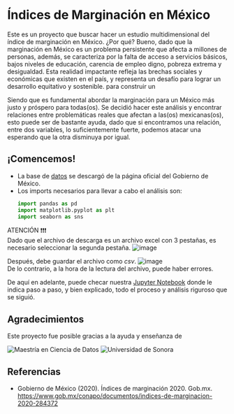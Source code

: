 #  Índices de Marginación en México

Este es un proyecto que buscar hacer un estudio multidimensional del índice de marginación en México. ¿Por qué? Bueno, dado que la marginación en México es un problema persistente que afecta a millones de personas, además, se caracteriza por la falta de acceso a servicios básicos, bajos niveles de educación, carencia de empleo digno, pobreza extrema y desigualdad. Esta realidad impactante refleja las brechas sociales y económicas que existen en el país, y representa un desafío para lograr un desarrollo equitativo y sostenible.  para construir un 

Siendo que es fundamental abordar la marginación para un México más justo y próspero para todas(os). Se decidió hacer este análisis y encontrar relaciones entre problemáticas reales que afectan a las(os) mexicanas(os), esto puede ser de bastante ayuda, dado que si encontramos una relación, entre dos variables, lo suficientemente fuerte, podemos atacar una esperando que la otra disminuya por igual.

## ¡Comencemos!
- La base de [datos](https://www.gob.mx/conapo/documentos/indices-de-marginacion-2020-284372) se descargó de la página oficial del Gobierno de México.
- Los imports necesarios para llevar a cabo el análisis son:
  ```python 
  import pandas as pd
  import matplotlib.pyplot as plt
  import seaborn as sns
  ``` 

  
ATENCIÓN :heavy_exclamation_mark::heavy_exclamation_mark::heavy_exclamation_mark: \
Dado que el archivo de descarga es un archivo excel con 3 pestañas, es necesario seleccionar la segunda pestaña.
![image](https://github.com/anmerino-pnd/CONAPO-marginacion/assets/30573365/4e63a1ac-7d15-4ae5-ba53-0328678ca8b1)

Después, debe guardar el archivo como *csv*.
![image](https://github.com/anmerino-pnd/CONAPO-marginacion/assets/30573365/4e3204eb-88d9-46ca-97ff-367ae706a785) \
De lo contrario, a la hora de la lectura del archivo, puede haber errores.

De aquí en adelante, puede checar nuestra [Jupyter Notebook](https://github.com/anmerino-pnd/CONAPO-marginacion/blob/main/IMM_2020.ipynb) donde le indica paso a paso, y bien explicado, todo el proceso y análisis riguroso que se siguió.

## Agradecimientos
Este proyecto fue posible gracias a la ayuda y enseñanza de

![Maestría en Ciencia de Datos](https://mcd.unison.mx/wp-content/themes/awaken/img/logo_mcd.png "Maestría en Ciencia de Datos")
</a> </a>
![Universidad de Sonora](https://mcd.unison.mx/wp-content/themes/awaken/img/logo.png "Universidad de Sonora")

  

## Referencias
* Gobierno de México (2020). Índices de marginación 2020. Gob.mx. https://www.gob.mx/conapo/documentos/indices-de-marginacion-2020-284372

‌
